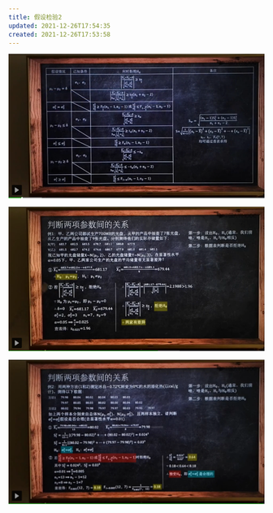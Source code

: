 ```yaml
---
title: 假设检验2
updated: 2021-12-26T17:54:35
created: 2021-12-26T17:53:58
---
```


![image1](assets/b8fa8ae417ca466795d4c8134893d68f.png)

![image2](assets/48a06b00b5454b60b45928ebcb0fcb45.png)

![image3](assets/4f7890df5aa14b38bce9a7d04ed5acd3.png)

